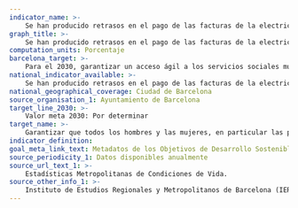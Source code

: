 ```yaml
---
indicator_name: >-
    Se han producido retrasos en el pago de las facturas de la electricidad, agua, gas, etc. en los últimos 12 meses 
graph_title: >-
    Se han producido retrasos en el pago de las facturas de la electricidad, agua, gas, etc. en los últimos 12 meses
computation_units: Porcentaje
barcelona_target: >-
    Para el 2030, garantizar un acceso ágil a los servicios sociales municipales 
national_indicator_available: >-
    Se han producido retrasos en el pago de las facturas de la electricidad, agua, gas, etc. en los últimos 12 meses
national_geographical_coverage: Ciudad de Barcelona
source_organisation_1: Ayuntamiento de Barcelona
target_line_2030: >-
    Valor meta 2030: Por determinar
target_name: >-
    Garantizar que todos los hombres y las mujeres, en particular las personas pobres y vulnerables, tengan los mismos derechos a los recursos económicos, así como acceso a los servicios básicos, la propiedad y el control de las tierras y otros bienes, la herencia, los recursos naturales, las nuevas tecnologías apropiadas y los servicios financieros, incluida la microfinanciación
indicator_definition:
goal_meta_link_text: Metadatos de los Objetivos de Desarrollo Sostenible de las Naciones Unidas (pdf 894kB)
source_periodicity_1: Datos disponibles anualmente
source_url_text_1: >-
    Estadísticas Metropolitanas de Condiciones de Vida. 
source_other_info_1: >-
    Instituto de Estudios Regionales y Metropolitanos de Barcelona (IERMB)
---
```

